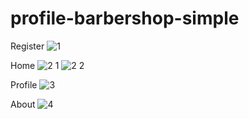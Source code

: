 # profile-barbershop-simple
Register
![1](https://user-images.githubusercontent.com/64520750/152905827-f9033ae4-0328-4a3c-b7c6-eeed57b92304.PNG)

Home
![2 1](https://user-images.githubusercontent.com/64520750/152905860-aad684a1-8a4a-40e2-a6f0-aae31135b4df.PNG)
![2 2](https://user-images.githubusercontent.com/64520750/152905869-53ba1bbf-8157-4e3e-a996-75652894d051.PNG)

Profile
![3](https://user-images.githubusercontent.com/64520750/152905906-b8a4b69f-5eef-4246-85b6-ecea386b1ead.PNG)

About
![4](https://user-images.githubusercontent.com/64520750/152905916-22141a94-b3da-4be0-bfbc-c200f533fa5c.PNG)
